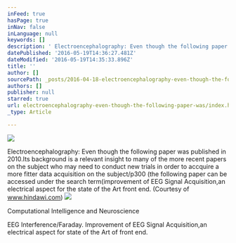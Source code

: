 ```yaml
---
inFeed: true
hasPage: true
inNav: false
inLanguage: null
keywords: []
description: ' Electroencephalography: Even though the following paper was published in 2010.Its background is a relevant insight to many of the more recent papers on the subject who may need to conduct new trials in order to accquire a more fitter data acquisition on the subject/p300 (the following paper can be accessed under the search term(improvement of EEG Signal Acquisition,an electrical aspect for the state of the Art front end. (Courtesy of www.hindawi.com)'
datePublished: '2016-05-19T14:36:27.481Z'
dateModified: '2016-05-19T14:35:33.896Z'
title: ''
author: []
sourcePath: _posts/2016-04-18-electroencephalography-even-though-the-following-paper-was.md
authors: []
publisher: null
starred: true
url: electroencephalography-even-though-the-following-paper-was/index.html
_type: Article

---
```

![](https://the-grid-user-content.s3-us-west-2.amazonaws.com/1bc00a64-df83-44ae-9553-4bbde3c349d0.jpg)

Electroencephalography: Even though the following paper was published in 2010.Its background is a relevant insight to many of the more recent papers on the subject who may need to conduct new trials in order to accquire a more fitter data acquisition on the subject/p300 (the following paper can be accessed under the search term(improvement of EEG Signal Acquisition,an electrical aspect for the state of the Art front end. (Courtesy of www.hindawi.com)
![](https://the-grid-user-content.s3-us-west-2.amazonaws.com/e3689212-c0ef-43d6-9558-2b8a33604879.jpg)

Computational Intelligence and Neuroscience

EEG Interference/Faraday. Improvement of EEG Signal Acquisition,an electrical aspect for state of the Art of front end.